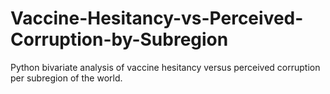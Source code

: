 # Vaccine-Hesitancy-vs-Perceived-Corruption-by-Subregion
Python bivariate analysis of vaccine hesitancy versus perceived corruption per subregion of the world. 
